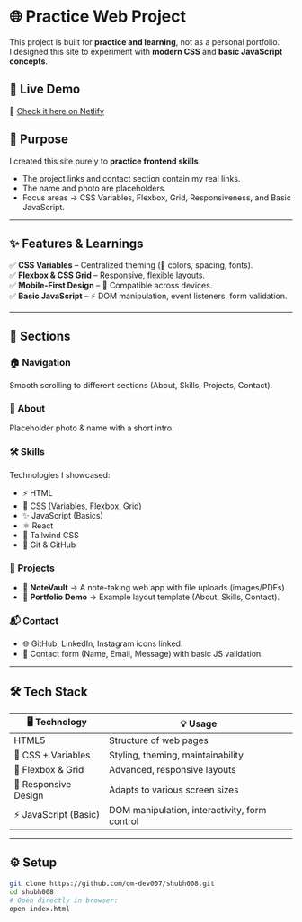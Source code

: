 # 🌐 Practice Web Project  

This project is built for **practice and learning**, not as a personal portfolio.  
I designed this site to experiment with **modern CSS** and **basic JavaScript concepts**.  

## 🚀 Live Demo  
🔗 [Check it here on Netlify](https://shubh008.netlify.app/)  

## 🎯 Purpose  
I created this site purely to **practice frontend skills**.  
- The project links and contact section contain my real links.  
- The name and photo are placeholders.  
- Focus areas → CSS Variables, Flexbox, Grid, Responsiveness, and Basic JavaScript.  

---

## ✨ Features & Learnings  
✅ **CSS Variables** – Centralized theming (🎨 colors, spacing, fonts).  
✅ **Flexbox & CSS Grid** – Responsive, flexible layouts.  
✅ **Mobile-First Design** – 📱 Compatible across devices.  
✅ **Basic JavaScript** – ⚡ DOM manipulation, event listeners, form validation.  

---

## 📂 Sections  

### 🏠 Navigation  
Smooth scrolling to different sections (About, Skills, Projects, Contact).  

### 🙋 About  
Placeholder photo & name with a short intro.  

### 🛠 Skills  
Technologies I showcased:  
- ⚡ HTML  
- 🎨 CSS (Variables, Flexbox, Grid)  
- ✨ JavaScript (Basics)  
- ⚛️ React  
- 🌈 Tailwind CSS  
- 🐙 Git & GitHub  

### 💼 Projects  
- 📝 **NoteVault** → A note-taking web app with file uploads (images/PDFs).  
- 🌟 **Portfolio Demo** → Example layout template (About, Skills, Contact).  

### 📬 Contact  
- 🌐 GitHub, LinkedIn, Instagram icons linked.  
- 📧 Contact form (Name, Email, Message) with basic JS validation.  

---

## 🛠 Tech Stack  

| 🖥 Technology       | 💡 Usage                                  |
|---------------------|-------------------------------------------|
| HTML5              | Structure of web pages                    |
| 🎨 CSS + Variables  | Styling, theming, maintainability         |
| 📐 Flexbox & Grid   | Advanced, responsive layouts              |
| 📱 Responsive Design| Adapts to various screen sizes            |
| ⚡ JavaScript (Basic)| DOM manipulation, interactivity, form control |

---

## ⚙️ Setup  

```bash
git clone https://github.com/om-dev007/shubh008.git
cd shubh008
# Open directly in browser:
open index.html
